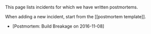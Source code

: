 This page lists incidents for which we have written postmortems.

When adding a new incident, start from the [[postmortem template]].

* [Postmortem: Build Breakage on 2016-11-08]
